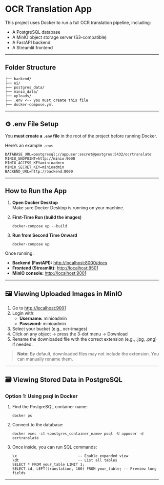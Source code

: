 # OCR Translation App

This project uses Docker to run a full OCR translation pipeline, including:

- A PostgreSQL database
- A MinIO object storage server (S3-compatible)
- A FastAPI backend
- A Streamlit frontend

---

## Folder Structure

```
├── backend/
├── ui/
├── postgres_data/
├── minio_data/
├── uploads/
├── .env <-- you must create this file
├── docker-compose.yml
```

---

## ⚙️ .env File Setup

You **must create a `.env` file** in the root of the project before running Docker.

Here’s an example `.env`:

```
DATABASE_URL=postgresql://appuser:secret@postgres:5432/ocrtranslate
MINIO_ENDPOINT=http://minio:9000
MINIO_ACCESS_KEY=minioadmin
MINIO_SECRET_KEY=minioadmin
BACKEND_URL=http://backend:8000
```

---

## How to Run the App

1. **Open Docker Desktop**  
   Make sure Docker Desktop is running on your machine.

2. **First-Time Run (build the images)**  
   ```
   docker-compose up --build
   ```

3. **Run from Second Time Onward**  
   ```
   docker-compose up
   ```

Once running:

- **Backend (FastAPI):** [http://localhost:8000/docs](http://localhost:8000/docs)
- **Frontend (Streamlit):** [http://localhost:8501](http://localhost:8501)
- **MinIO console:** [http://localhost:9001](http://localhost:9001)

---

## 🖼️ Viewing Uploaded Images in MinIO

1. Go to [http://localhost:9001](http://localhost:9001)
2. Login with:
   - **Username:** minioadmin
   - **Password:** minioadmin
3. Select your bucket (e.g., ocr-images)
4. Click on any object → press the 3-dot menu → Download
5. Rename the downloaded file with the correct extension (e.g., .jpg, .png) if needed.

> **Note:** By default, downloaded files may not include the extension. You can manually rename them.

---

## 🗃️ Viewing Stored Data in PostgreSQL

### Option 1: Using psql in Docker

1. Find the PostgreSQL container name:  
   ```
   docker ps
   ```

2. Connect to the database:  
   ```
   docker exec -it <postgres_container_name> psql -U appuser -d ocrtranslate
   ```

3. Once inside, you can run SQL commands:  
   ```
   \x                            -- Enable expanded view
   \dt                           -- List all tables
   SELECT * FROM your_table LIMIT 1;
   SELECT id, LEFT(translation, 100) FROM your_table; -- Preview long fields
   ```

---
